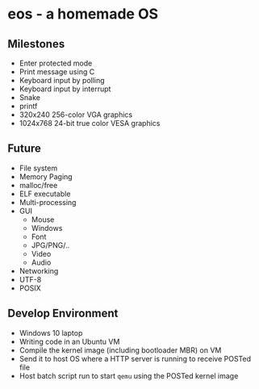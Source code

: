 # eos - a homemade OS

## Milestones

- Enter protected mode
- Print message using C
- Keyboard input by polling
- Keyboard input by interrupt
- Snake
- printf
- 320x240 256-color VGA graphics
- 1024x768 24-bit true color VESA graphics

## Future

- File system
- Memory Paging
- malloc/free
- ELF executable
- Multi-processing
- GUI
  - Mouse
  - Windows
  - Font
  - JPG/PNG/..
  - Video
  - Audio
- Networking
- UTF-8
- POSIX

## Develop Environment

- Windows 10 laptop
- Writing code in an Ubuntu VM
- Compile the kernel image (including bootloader MBR) on VM
- Send it to host OS where a HTTP server is running to receive POSTed file
- Host batch script run to start `qemu` using the POSTed kernel image
